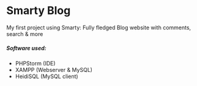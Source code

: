 # Smarty Blog
My first project using Smarty: Fully fledged Blog website with comments, search & more


##### Software used:
- PHPStorm (IDE)
- XAMPP (Webserver & MySQL)
- HeidiSQL (MySQL client)